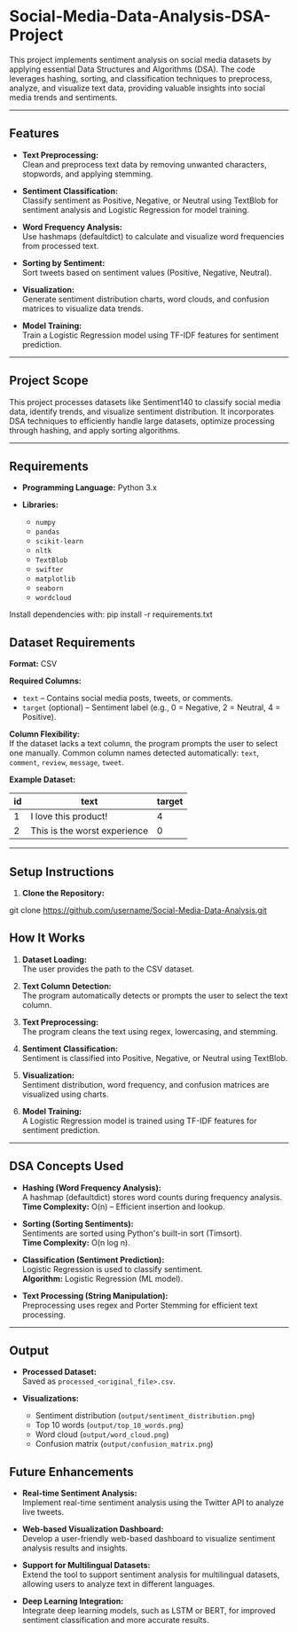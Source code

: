 # Social-Media-Data-Analysis-DSA-Project

This project implements sentiment analysis on social media datasets by applying essential Data Structures and Algorithms (DSA). The code leverages hashing, sorting, and classification techniques to preprocess, analyze, and visualize text data, providing valuable insights into social media trends and sentiments.

---

## Features

- **Text Preprocessing:**  
  Clean and preprocess text data by removing unwanted characters, stopwords, and applying stemming.

- **Sentiment Classification:**  
  Classify sentiment as Positive, Negative, or Neutral using TextBlob for sentiment analysis and Logistic Regression for model training.

- **Word Frequency Analysis:**  
  Use hashmaps (defaultdict) to calculate and visualize word frequencies from processed text.

- **Sorting by Sentiment:**  
  Sort tweets based on sentiment values (Positive, Negative, Neutral).

- **Visualization:**  
  Generate sentiment distribution charts, word clouds, and confusion matrices to visualize data trends.

- **Model Training:**  
  Train a Logistic Regression model using TF-IDF features for sentiment prediction.

---

## Project Scope

This project processes datasets like Sentiment140 to classify social media data, identify trends, and visualize sentiment distribution. It incorporates DSA techniques to efficiently handle large datasets, optimize processing through hashing, and apply sorting algorithms.

---

## Requirements

- **Programming Language:** Python 3.x

- **Libraries:**  
  - `numpy`  
  - `pandas`  
  - `scikit-learn`  
  - `nltk`  
  - `TextBlob`  
  - `swifter`  
  - `matplotlib`  
  - `seaborn`  
  - `wordcloud`

Install dependencies with:
pip install -r requirements.txt


## Dataset Requirements

**Format:** CSV

**Required Columns:**
- `text` – Contains social media posts, tweets, or comments.
- `target` (optional) – Sentiment label (e.g., 0 = Negative, 2 = Neutral, 4 = Positive).

**Column Flexibility:**  
If the dataset lacks a text column, the program prompts the user to select one manually. Common column names detected automatically: `text`, `comment`, `review`, `message`, `tweet`.

**Example Dataset:**

| id  | text                              | target |
|-----|-----------------------------------|--------|
| 1   | I love this product!              | 4      |
| 2   | This is the worst experience      | 0      |

---

## Setup Instructions

1. **Clone the Repository:**


git clone https://github.com/username/Social-Media-Data-Analysis.git

## How It Works

1. **Dataset Loading:**  
   The user provides the path to the CSV dataset.

2. **Text Column Detection:**  
   The program automatically detects or prompts the user to select the text column.

3. **Text Preprocessing:**  
   The program cleans the text using regex, lowercasing, and stemming.

4. **Sentiment Classification:**  
   Sentiment is classified into Positive, Negative, or Neutral using TextBlob.

5. **Visualization:**  
   Sentiment distribution, word frequency, and confusion matrices are visualized using charts.

6. **Model Training:**  
   A Logistic Regression model is trained using TF-IDF features for sentiment prediction.

---

## DSA Concepts Used

- **Hashing (Word Frequency Analysis):**  
  A hashmap (defaultdict) stores word counts during frequency analysis.  
  **Time Complexity:** O(n) – Efficient insertion and lookup.

- **Sorting (Sorting Sentiments):**  
  Sentiments are sorted using Python's built-in sort (Timsort).  
  **Time Complexity:** O(n log n).

- **Classification (Sentiment Prediction):**  
  Logistic Regression is used to classify sentiment.  
  **Algorithm:** Logistic Regression (ML model).

- **Text Processing (String Manipulation):**  
  Preprocessing uses regex and Porter Stemming for efficient text processing.

---

## Output

- **Processed Dataset:**  
  Saved as `processed_<original_file>.csv`.

- **Visualizations:**  
  - Sentiment distribution (`output/sentiment_distribution.png`)
  - Top 10 words (`output/top_10_words.png`)
  - Word cloud (`output/word_cloud.png`)
  - Confusion matrix (`output/confusion_matrix.png`)

## Future Enhancements

- **Real-time Sentiment Analysis:**  
  Implement real-time sentiment analysis using the Twitter API to analyze live tweets.

- **Web-based Visualization Dashboard:**  
  Develop a user-friendly web-based dashboard to visualize sentiment analysis results and insights.

- **Support for Multilingual Datasets:**  
  Extend the tool to support sentiment analysis for multilingual datasets, allowing users to analyze text in different languages.

- **Deep Learning Integration:**  
  Integrate deep learning models, such as LSTM or BERT, for improved sentiment classification and more accurate results.

